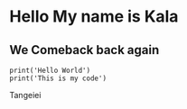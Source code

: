 ﻿# Hello My name is Kala
## We Comeback back again
```
print('Hello World')
print('This is my code')
```
Tangeiei
